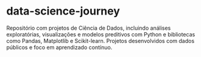 # data-science-journey
Repositório com projetos de Ciência de Dados, incluindo análises exploratórias, visualizações e modelos preditivos com Python e bibliotecas como Pandas, Matplotlib e Scikit-learn. Projetos desenvolvidos com dados públicos e foco em aprendizado contínuo.
